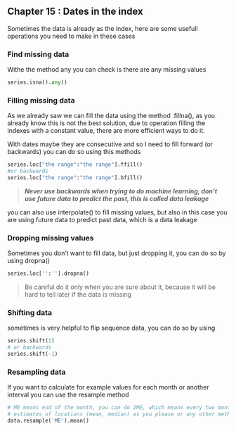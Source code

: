 ## Chapter 15 : Dates in the index

Sometimes the data is already as the index, here are some usefull operations you need to make in these cases 

### Find missing data

Withe the method any you can check is there are any missing values

```python
series.isna().any()
```

### Filling missing data

As we already saw we can fill the data using the method .fillna(), as you already know this is not the best solution, due to operation filling the indexes with a constant value, there are more efficient ways to do it.

With dates maybe they are consecutive and so I need to fill forward (or backwards) you can do so using this methods

```python
series.loc["the range":"the range"].ffill()
#or backwards
series.loc["the range":"the range"].bfill()
```

> ***Never use backwards when trying to do machine learning, don’t use future data to predict the past, this is called data leakage***
> 

you can also use interpolate() to fill missing values, but also in this case you are using future data to predict past data, which is a data leakage

### Dropping missing values

Sometimes you don’t want to fill data, but just dropping it, you can do so by using dropna()

```python
series.loc['':''].dropna()
```

> Be careful do it only when you are sure about it, because it will be hard to tell later if the data is missing
> 

### Shifting data

sometimes is very helpful to flip sequence data, you can do so by using

```python
series.shift(1)
# or backwards
series.shift(-1)
```



### Resampling data

If you want to calculate for example values for each month or another interval you can use the resample method


```python
# ME means end of the month, you can do 2ME, which means every two months and then using the 
# estimates of locations (mean, median) as you please or any other method
data.resample('ME').mean()
```


